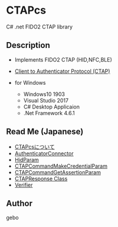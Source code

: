 # CTAPcs
C# .net FIDO2 CTAP library

## Description
- Implements FIDO2 CTAP (HID,NFC,BLE)
- [Client to Authenticator Protocol (CTAP)](https://fidoalliance.org/specs/fido-v2.0-ps-20190130/fido-client-to-authenticator-protocol-v2.0-ps-20190130.html)

- for Windows
  - Windows10 1903
  - Visual Studio 2017
  - C# Desktop Applicaion
  - .Net Framework 4.6.1

## Read Me (Japanese)
- [CTAPcsについて](https://github.com/gebogebogebo/CTAPcs/blob/master/readme/CTAPcs_ReadMe_01.md)
- [AuthenticatorConnector](https://github.com/gebogebogebo/CTAPcs/blob/master/readme/CTAPcs_ReadMe_02.md)
- [HidParam](https://github.com/gebogebogebo/CTAPcs/blob/master/readme/CTAPcs_ReadMe_05.md#hidparam-class)
- [CTAPCommandMakeCredentialParam](https://github.com/gebogebogebo/CTAPcs/blob/master/readme/CTAPcs_ReadMe_05.md#ctapcommandmakecredentialparam)
- [CTAPCommandGetAssertionParam](https://github.com/gebogebogebo/CTAPcs/blob/master/readme/CTAPcs_ReadMe_05.md#ctapcommandgetassertionparam)
- [CTAPResponse Class](https://github.com/gebogebogebo/CTAPcs/blob/master/readme/CTAPcs_ReadMe_04.md)
- [Verifier](https://github.com/gebogebogebo/CTAPcs/blob/master/readme/CTAPcs_ReadMe_06.md#verifier)

## Author
gebo
